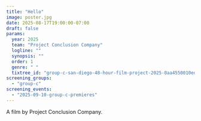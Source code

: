 ```yaml
---
title: "Hello"
image: poster.jpg
date: 2025-08-17T19:00:00-07:00
draft: false
params:
  year: 2025
  team: "Project Conclusion Company"
  logline: ""
  synopsis: ""
  order: 1
  genre: " "
  tixtree_id: "group-c-san-diego-48-hour-film-project-2025-0aa4550010ed"
screening_groups:
  - "group-c"
screening_events:
  - "2025-09-10-group-c-premieres"
---
```


A film by Project Conclusion Company.

